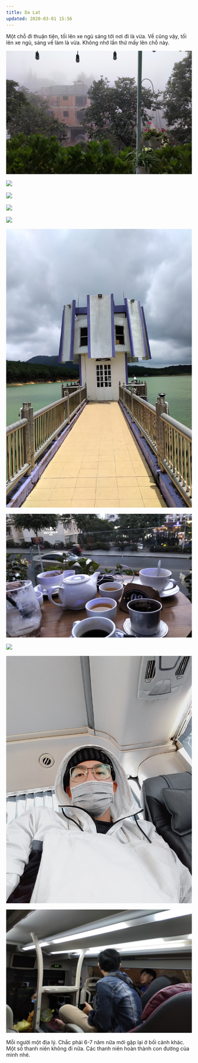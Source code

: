 ```yaml
---
title: Da Lat 
updated: 2020-03-01 15:56
---
```


Một chỗ đi thuận tiện, tối lên xe ngủ sáng tới nơi đi là vừa. Về cũng vậy, tối lên xe ngủ, sáng về làm là vừa.
Không nhớ lần thứ mấy lên chỗ này.

![](/assets/DL2019/0.jpg)

![](/assets/DL2019/1.jpg)

![](/assets/DL2019/2.jpg)

![](/assets/DL2019/3.jpg)

![](/assets/DL2019/4.jpg)

![](/assets/DL2019/5.jpg)

![](/assets/DL2019/6.jpg)

![](/assets/DL2019/7.jpg)

![](/assets/DL2019/8.jpg)

![](/assets/DL2019/-1.jpg)

Mỗi người một địa lý.
Chắc phải 6-7 năm nữa mới gặp lại ở bối cảnh khác.
Một số thanh niên không đi nữa.
Các thanh niên hoàn thành con đường của mình nhé.



